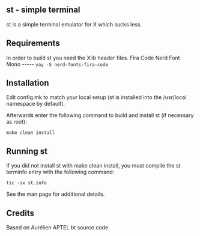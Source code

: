 st - simple terminal
--------------------
st is a simple terminal emulator for X which sucks less.


Requirements
------------
In order to build st you need the Xlib header files.
Fira Code Nerd Font Mono ----- `yay -S nerd-fonts-fira-code`  

Installation
------------
Edit config.mk to match your local setup (st is installed into
the /usr/local namespace by default).

Afterwards enter the following command to build and install st (if
necessary as root):

    make clean install


Running st
----------
If you did not install st with make clean install, you must compile
the st terminfo entry with the following command:

    tic -sx st.info

See the man page for additional details.

Credits
-------
Based on Aurélien APTEL <aurelien dot aptel at gmail dot com> bt source code.

